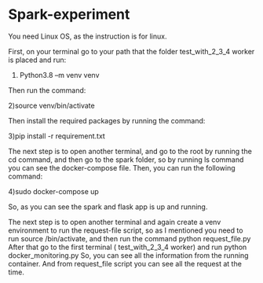 # Spark-experiment

 You need Linux OS, as the instruction is for linux.

First, on your terminal go to your path that the folder test_with_2_3_4 worker is placed and run:

1) Python3.8 –m venv venv

Then run the command:

2)source venv/bin/activate

Then install the required packages by running the command:

3)pip install -r requirement.txt

The next step is to open another terminal, and go to the root by running the cd command, and then go to the spark folder, so by running ls command you can see the docker-compose file. Then, you can run the following command:

4)sudo docker-compose up

So, as you can see the spark and flask app is up and running.

The next step is to open another terminal and again create a venv environment to run the request-file script, so as I mentioned you need to run source /bin/activate, and then run the command python request_file.py After that go to the first terminal ( test_with_2_3_4 worker) and run python docker_monitoring.py So, you can see all the information from the running container. And from request_file script you can see all the request at the time.
